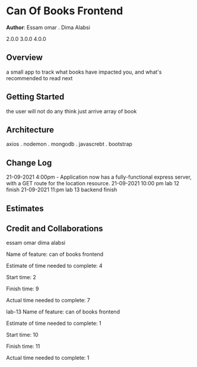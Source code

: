 # Can Of Books Frontend 


**Author**: Essam omar . Dima Alabsi
 

2.0.0
3.0.0
4.0.0
## Overview
a small app to track what books have impacted you, and what's recommended to read next

## Getting Started
the user will not do any think just arrive array of book

## Architecture
axios . nodemon . mongodb . javascrebt . bootstrap 

## Change Log




 21-09-2021 4:00pm - Application now has a fully-functional express server, with a GET route for the location resource.
21-09-2021 10:00 pm lab 12 finish 
21-09-2021 11:pm lab 13 backend finish 
## Estimates
<!-- See below -->

## Credit and Collaborations
essam omar 
dima alabsi 



Name of feature: can of books frontend 

Estimate of time needed to complete: 4

Start time: 2

Finish time: 9

Actual time needed to complete: 7

lab-13
Name of feature: can of books frontend 

Estimate of time needed to complete: 1

Start time: 10

Finish time: 11

Actual time needed to complete: 1


